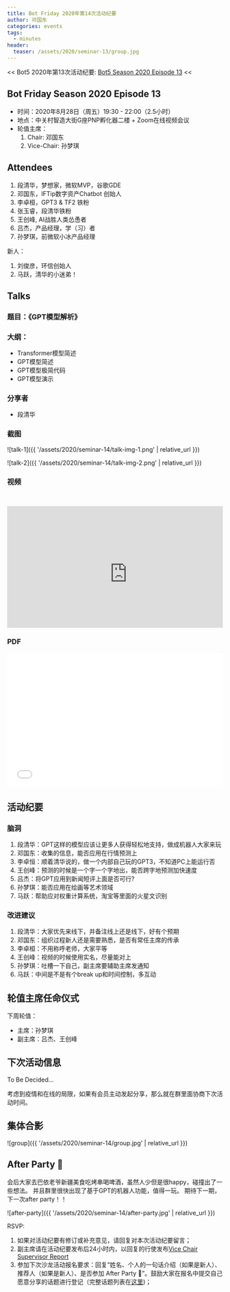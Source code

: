 ```yaml
---
title: Bot Friday 2020年第14次活动纪要
author: 邓国东
categories: events
tags:
  - minutes
header:
  teaser: /assets/2020/seminar-13/group.jpg
---
```


<< Bot5 2020年第13次活动纪要: [Bot5 Season 2020 Episode 13](https://bot5.club/events/seminar-minutes-2020-13) <<

## Bot Friday Season 2020 Episode 13

- 时间：2020年8月28日（周五）19:30 - 22:00（2.5小时）
- 地点：中关村智造大街G座PNP孵化器二楼 + Zoom在线视频会议
- 轮值主席：
    1. Chair: 邓国东
    2. Vice-Chair: 孙梦琪

## Attendees

1. 段清华，梦想家，微软MVP，谷歌GDE
1. 邓国东，IFTip数字资产Chatbot 创始人
1. 李卓桓，GPT3 & TF2 铁粉
1. 张玉睿，段清华铁粉
1. 王创峰, AI战胜人类怂恿者
1. 吕杰，产品经理，学（习）者
1. 孙梦琪，前微软小冰产品经理

新人：

1. 刘俊彦，环信创始人
1. 马跃，清华的小迷弟！

## Talks

### 题目：《GPT模型解析》

### 大纲：

- Transformer模型简述
- GPT模型简述
- GPT模型极简代码
- GPT模型演示

### 分享者

- 段清华

### 截图

![talk-1]({{ '/assets/2020/seminar-14/talk-img-1.png' | relative_url }})

![talk-2]({{ '/assets/2020/seminar-14/talk-img-2.png' | relative_url }})

### 视频

<div class="video-container" style="
    position: relative;
    padding-bottom:56.25%;
    padding-top:30px;
    height:0;
    overflow:hidden;
">
  <iframe width="560" height="315"
    src="https://www.youtube.com/embed/PjiIm5RT_gM"
    frameborder="0"
    allow="accelerometer; autoplay; encrypted-media; gyroscope; picture-in-picture"
    allowfullscreen
  ></iframe>
</div>

### PDF

<div class="video-container" style="
    position: relative;
    padding-bottom:56.25%;
    padding-top:30px;
    height:0;
    overflow:hidden;
">
  <iframe
    src='{{ '/assets/js/viewer-js/#/assets/2020/seminar-14/talk.pdf' | relative_url }}'
    width='560'
    height='315'
    allowfullscreen
    webkitallowfullscreen
    frameborder="0"
    style="
      position: absolute;
      top:0;
      left:0;
      width:100%;
      height:100%;
    "
  ></iframe>
</div>

## 活动纪要

### 脑洞

1. 段清华：GPT这样的模型应该让更多人获得轻松地支持，做成机器人大家来玩
1. 邓国东：收集的信息，能否应用在行情预测上
1. 李卓恒：顺着清华说的，做一个内部自己玩的GPT3，不知道PC上能运行否
1. 王创峰：预测的时候是一个字一个字地出，能否跨字地预测加快速度
1. 吕杰：将GPT应用到新闻短评上面是否可行?
1. 孙梦琪：能否应用在绘画等艺术领域
1. 马跃：帮助应对权重计算系统，淘宝等里面的火星文识别

### 改进建议

1. 段清华：大家优先来线下，并备注线上还是线下，好有个预期
1. 邓国东：组织过程新人还是需要熟悉，是否有常任主席的传承
1. 李卓桓：不用称呼老师，大家平等
1. 王创峰：视频的时候使用实名，尽量能对上
1. 孙梦琪：吐槽一下自己，副主席要辅助主席发通知
1. 马跃：中间是不是有个break up和时间控制，多互动

## 轮值主席任命仪式

下周轮值：

- 主席：孙梦琪
- 副主席：吕杰、王创峰

## 下次活动信息

To Be Decided...

考虑到疫情和在线的局限，如果有会员主动发起分享，那么就在群里面协商下次活动时间。

## 集体合影

![group]({{ '/assets/2020/seminar-14/group.jpg' | relative_url }})

## After Party 🍻

会后大家去巴依老爷新疆美食吃烤串喝啤酒，虽然人少但是很happy，碰撞出了一些想法。
并且群里很快出现了基于GPT的机器人功能，值得一玩。
期待下一期，下一次after party！！

![after-party]({{ '/assets/2020/seminar-14/after-party.jpg' | relative_url }})

RSVP:

1. 如果对活动纪要有修订或补充意见，请回复对本次活动纪要留言；
2. 副主席请在活动纪要发布后24小时内，以回复的行使发布[Vice Chair Supervisor Report](/manuals/chair/#vice-chair-supervisor-report)
3. 参加下次沙龙活动报名要求：回复“姓名、个人的一句话介绍（如果是新人）、推荐人（如果是新人）、是否参加 After Party 🍻”。鼓励大家在报名中提交自己愿意分享的话题进行登记（完整话题列表在[这里](https://www.bot5.club/talks/))；
